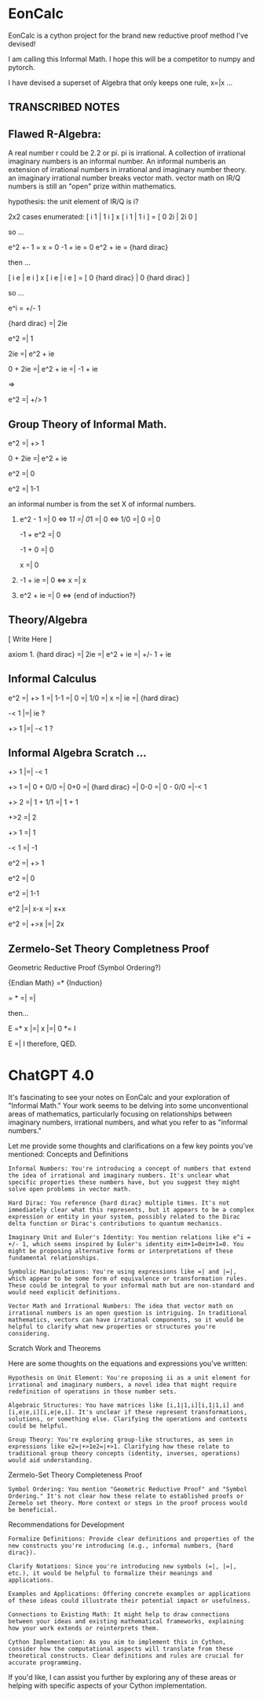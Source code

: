 # EonCalc

EonCalc is a cython project for the brand new reductive proof method I've devised!

I am calling this Informal Math. I hope this will be a competitor to numpy and pytorch.

I have devised a superset of Algebra that only keeps one rule, x=|x ...

## TRANSCRIBED NOTES
## Flawed R-Algebra:

A real number r could be 2.2 or pi. pi is irrational. A collection of irrational imaginary numbers is an informal number.
An informal numberis an extension of irrational numbers in irrational and imaginary number theory.
an imaginary irrational number breaks vector math.
vector math on IR/Q numbers is still an "open" prize within mathematics.

hypothesis:
the unit element of IR/Q is i?

2x2 cases enumerated:
[ i 1 | 1 i ] x [ i 1 | 1 i ] = [ 0 2i | 2i 0 ]

so ...

e^2 +- 1 = x = 0
-1 + ie = 0
e^2 + ie = {hard dirac}

then ...

[ i e | e i ] x [ i e | i e ] = [ 0 {hard dirac} | 0 {hard dirac} ]

so ...

e^i = +/- 1

{hard dirac} =| 2ie

e^2 =| 1

2ie =| e^2 + ie

0 + 2ie =| e^2 + ie =| -1 + ie

=>

e^2 =| +/> 1

## Group Theory of Informal Math.

e^2 =| +> 1

0 + 2ie =| e^2 + ie

e^2 =| 0

e^2 =| 1-1

an informal number is from the set X of informal numbers.

1. e^2 - 1 =| 0 <=> 1*1 =| 0*1 =| 0 <=> 1/0 =| 0 =| 0
   
   -1 + e^2 =| 0
   
   -1 + 0 =| 0
   
   x =| 0

2. -1 + ie =| 0 <=> x =| x

3. e^2 + ie =| 0 <=> {end of induction?}

## Theory/Algebra

[ Write Here ]

axiom 1. {hard dirac} =| 2ie =| e^2 + ie =| +/- 1 + ie

## Informal Calculus

e^2 =| +> 1 =| 1-1 =| 0 =| 1/0 =| x =| ie =| {hard dirac}

-< 1 |=| ie ?

+> 1 |=| -< 1 ?

## Informal Algebra Scratch ...

+> 1 |=| -< 1

+> 1 =| 0 + 0/0 =| 0+0 =| {hard dirac} =| 0-0 =| 0 - 0/0 =|-< 1

+> 2 =| 1 + 1/1 =| 1 + 1

+>2 =| 2

+> 1 =| 1

-< 1 =| -1

e^2 =| +> 1

e^2 =| 0

e^2 =| 1-1

e^2 |=| x-x =| x+x

e^2 =| +>x |=| 2x

## Zermelo-Set Theory Completness Proof

Geometric Reductive Proof (Symbol Ordering?)

{Endian Math} =* {Induction}

= * =| =|

then...

E =* x |=| x |=| 0 *= I

E =| I therefore, QED.


# ChatGPT 4.0

It's fascinating to see your notes on EonCalc and your exploration of "Informal Math." Your work seems to be delving into some unconventional areas of mathematics, particularly focusing on relationships between imaginary numbers, irrational numbers, and what you refer to as "informal numbers."

Let me provide some thoughts and clarifications on a few key points you've mentioned:
Concepts and Definitions

    Informal Numbers: You're introducing a concept of numbers that extend the idea of irrational and imaginary numbers. It's unclear what specific properties these numbers have, but you suggest they might solve open problems in vector math.

    Hard Dirac: You reference {hard dirac} multiple times. It's not immediately clear what this represents, but it appears to be a complex expression or entity in your system, possibly related to the Dirac delta function or Dirac's contributions to quantum mechanics.

    Imaginary Unit and Euler's Identity: You mention relations like e^i = +/- 1, which seems inspired by Euler's identity eiπ+1=0eiπ+1=0. You might be proposing alternative forms or interpretations of these fundamental relationships.

    Symbolic Manipulations: You're using expressions like =| and |=|, which appear to be some form of equivalence or transformation rules. These could be integral to your informal math but are non-standard and would need explicit definitions.

    Vector Math and Irrational Numbers: The idea that vector math on irrational numbers is an open question is intriguing. In traditional mathematics, vectors can have irrational components, so it would be helpful to clarify what new properties or structures you're considering.

Scratch Work and Theorems

Here are some thoughts on the equations and expressions you've written:

    Hypothesis on Unit Element: You're proposing ii as a unit element for irrational and imaginary numbers, a novel idea that might require redefinition of operations in those number sets.

    Algebraic Structures: You have matrices like [i,1∣1,i][i,1∣1,i] and [i,e∣e,i][i,e∣e,i]. It's unclear if these represent transformations, solutions, or something else. Clarifying the operations and contexts could be helpful.

    Group Theory: You're exploring group-like structures, as seen in expressions like e2=∣+>1e2=∣+>1. Clarifying how these relate to traditional group theory concepts (identity, inverses, operations) would aid understanding.

Zermelo-Set Theory Completeness Proof

    Symbol Ordering: You mention "Geometric Reductive Proof" and "Symbol Ordering." It's not clear how these relate to established proofs or Zermelo set theory. More context or steps in the proof process would be beneficial.

Recommendations for Development

    Formalize Definitions: Provide clear definitions and properties of the new constructs you're introducing (e.g., informal numbers, {hard dirac}).

    Clarify Notations: Since you're introducing new symbols (=|, |=|, etc.), it would be helpful to formalize their meanings and applications.

    Examples and Applications: Offering concrete examples or applications of these ideas could illustrate their potential impact or usefulness.

    Connections to Existing Math: It might help to draw connections between your ideas and existing mathematical frameworks, explaining how your work extends or reinterprets them.

    Cython Implementation: As you aim to implement this in Cython, consider how the computational aspects will translate from these theoretical constructs. Clear definitions and rules are crucial for accurate programming.

If you'd like, I can assist you further by exploring any of these areas or helping with specific aspects of your Cython implementation.

